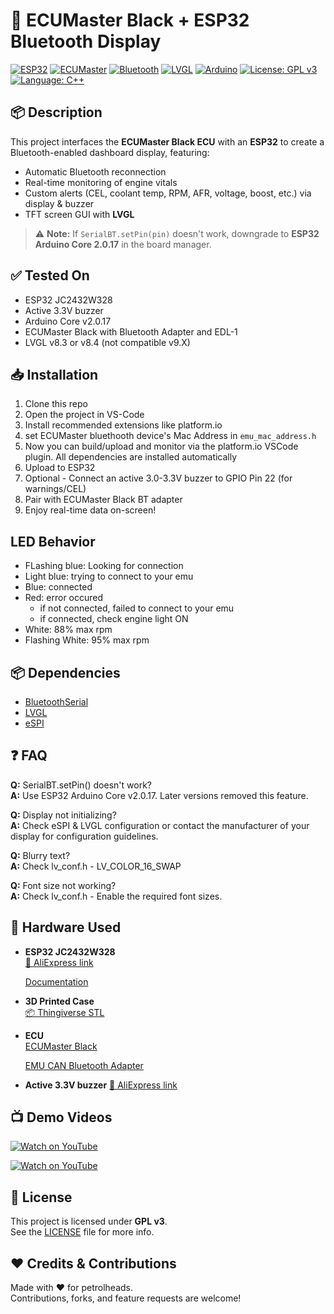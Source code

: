 # 🚗 ECUMaster Black + ESP32 Bluetooth Display

[![ESP32](https://img.shields.io/badge/board-ESP32-blue.svg)](https://www.espressif.com/en/products/socs/esp32)
[![ECUMaster](https://img.shields.io/badge/device-ECUMaster-black.svg)](https://www.ecumaster.com)
[![Bluetooth](https://img.shields.io/badge/communication-Bluetooth-brightgreen.svg)](https://en.wikipedia.org/wiki/Bluetooth)
[![LVGL](https://img.shields.io/badge/UI-LVGL-purple.svg)](https://lvgl.io/)
[![Arduino](https://img.shields.io/badge/framework-Arduino-blue.svg)](https://www.arduino.cc)
[![License: GPL v3](https://img.shields.io/badge/license-GPLv3-blue.svg)](https://www.gnu.org/licenses/gpl-3.0.en.html)
[![Language: C++](https://img.shields.io/badge/language-C++-orange.svg)](https://isocpp.org)

## 📦 Description

This project interfaces the **ECUMaster Black ECU** with an **ESP32** to create a Bluetooth-enabled dashboard display, featuring:

- Automatic Bluetooth reconnection
- Real-time monitoring of engine vitals
- Custom alerts (CEL, coolant temp, RPM, AFR, voltage, boost, etc.) via display & buzzer
- TFT screen GUI with **LVGL**

> ⚠️ **Note:** If `SerialBT.setPin(pin)` doesn't work, downgrade to **ESP32 Arduino Core 2.0.17** in the board manager.

## ✅ Tested On

- ESP32 JC2432W328
- Active 3.3V buzzer
- Arduino Core v2.0.17
- ECUMaster Black with Bluetooth Adapter and EDL-1
- LVGL v8.3 or v8.4 (not compatible v9.X)

## 📥 Installation

1. Clone this repo
2. Open the project in VS-Code
3. Install recommended extensions like platform.io
4. set ECUMaster bluethooth device's Mac Address in `emu_mac_address.h`
5. Now you can build/upload and monitor via the platform.io VSCode plugin. All dependencies are installed automatically
6. Upload to ESP32
7. Optional - Connect an active 3.0-3.3V buzzer to GPIO Pin 22 (for warnings/CEL)
8. Pair with ECUMaster Black BT adapter
9. Enjoy real-time data on-screen!

## LED Behavior

- FLashing blue: Looking for connection
- Light blue: trying to connect to your emu
- Blue: connected
- Red:  error occured
  - if not connected, failed to connect to your emu
  - if connected, check engine light ON
- White: 88% max rpm
- Flashing White: 95% max rpm

## 📦 Dependencies

- [BluetoothSerial](https://github.com/espressif/arduino-esp32/tree/master/libraries/BluetoothSerial)
- [LVGL](https://lvgl.io)
- [eSPI](https://github.com/Bodmer/TFT_eSPI)

## ❓ FAQ

**Q:** SerialBT.setPin() doesn't work?  
**A:** Use ESP32 Arduino Core v2.0.17. Later versions removed this feature.

**Q:** Display not initializing?  
**A:** Check eSPI & LVGL configuration or contact the manufacturer of your display for configuration guidelines.

**Q:** Blurry text?  
**A:** Check lv_conf.h - LV_COLOR_16_SWAP

**Q:** Font size not working?  
**A:** Check lv_conf.h - Enable the required font sizes.

## 🧰 Hardware Used

- **ESP32 JC2432W328**  
  [🛒 AliExpress link](https://www.aliexpress.com/item/1005006729707613.html)
  
  [Documentation](https://drive.google.com/drive/folders/1Sk4sIXgLAqPZ03BzYb0IwUftMXJ9QMLN?usp=sharing)

- **3D Printed Case**  
  [📦 Thingiverse STL](https://www.thingiverse.com/thing:6705691)
- **ECU**  
[ECUMaster Black](https://www.ecumaster.com/products/emu-black/)

  [EMU CAN Bluetooth Adapter](https://ecumasterusa.com/products/bluetooth-adapter-for-ecumaster-emu-can-bus)

- **Active 3.3V buzzer**
 [🛒 AliExpress link](https://www.aliexpress.com/item/1005008682347898.html)
  
## 📺 Demo Videos

[![Watch on YouTube](https://img.youtube.com/vi/b16--jYl7CY/0.jpg)](https://youtu.be/b16--jYl7CY)

[![Watch on YouTube](https://img.youtube.com/vi/1yv-feC6I2c/0.jpg)](https://youtu.be/1yv-feC6I2c)

## 📜 License

This project is licensed under **GPL v3**.  
See the [LICENSE](https://www.gnu.org/licenses/gpl-3.0.en.html) file for more info.

## ❤️ Credits & Contributions

Made with ❤️ for petrolheads.  
Contributions, forks, and feature requests are welcome!

